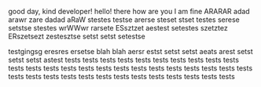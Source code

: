 good day, kind developer!
hello!
there
how are you
I am fine
ARARAR
adad
arawr
zare
dadad
aRaW
stestes
testse
arerse
steset
stset
testes
serese
setstse
stestes
wrWWwr
rarsete
ESsztzet
aestest
setestes
szetztez
ERszetsezt
zestesztse
setst
setst
setestse


testgingsg
eresres
ersetse
blah blah
aersr
estst
setst
setst
aeats
arest
setst
setst
setst
astest
tests
tests
tests
tests
tests
tests
tests
tests
tests
tests
tests
tests
tests
tests
tests
tests
tests
tests
tests
tests
tests
tests
tests
tests
tests
tests
tests
tests
tests
tests
tests
tests
tests
tests
tests
tests
tests
